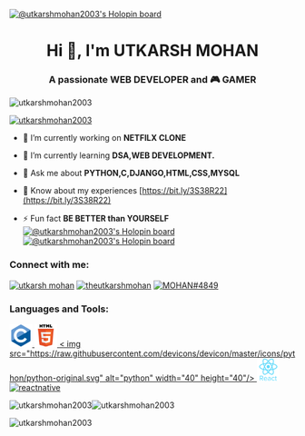 [![@utkarshmohan2003's Holopin board](https://visme.co/blog/wp-content/uploads/2019/10/animated-presentation-software-header-wide.gif)](https://holopin.io/@utkarshmohan2003)

<h1 align="center">Hi 👋, I'm UTKARSH MOHAN</h1>
<h3 align="center">A passionate WEB DEVELOPER and 🎮 GAMER </h3>

<p align="left"> <img src="https://komarev.com/ghpvc/?username=utkarshmohan2003&label=Profile%20views&color=0e75b6&style=flat" alt="utkarshmohan2003" /> </p>

<p align="left"> <a href="https://github.com/ryo-ma/github-profile-trophy"><img src="https://github-profile-trophy.vercel.app/?username=utkarshmohan2003" alt="utkarshmohan2003" /></a> </p>

- 🔭 I’m currently working on **NETFILX CLONE**  

- 🌱 I’m currently learning **DSA,WEB DEVELOPMENT.**

- 💬 Ask me about **PYTHON,C,DJANGO,HTML,CSS,MYSQL**

- 📄 Know about my experiences [https://bit.ly/3S38R22](https://bit.ly/3S38R22)

- ⚡ Fun fact **BE BETTER than YOURSELF**
[![@utkarshmohan2003's Holopin board](https://holopin.io/api/user/board?user=utkarshmohan2003)](https://holopin.io/@utkarshmohan2003)
[![@utkarshmohan2003's Holopin board](https://media0.giphy.com/media/U3UP4fTE6QfuoooLaC/giphy.gif)](https://holopin.io/@utkarshmohan2003)
<h3 align="left">Connect with me:</h3>
<p align="left">
<a href="https://linkedin.com/in/utkarsh mohan" target="blank"><img align="center" src="https://raw.githubusercontent.com/rahuldkjain/github-profile-readme-generator/master/src/images/icons/Social/linked-in-alt.svg" alt="utkarsh mohan" height="30" width="40" /></a>
<a href="https://instagram.com/theutkarshmohan" target="blank"><img align="center" src="https://raw.githubusercontent.com/rahuldkjain/github-profile-readme-generator/master/src/images/icons/Social/instagram.svg" alt="theutkarshmohan" height="30" width="40" /></a>
<a href="https://discord.gg/MOHAN#4849" target="blank"><img align="center" src="https://raw.githubusercontent.com/rahuldkjain/github-profile-readme-generator/master/src/images/icons/Social/discord.svg" alt="MOHAN#4849" height="30" width="40" /></a>
</p>

<h3 align="left">Languages and Tools:</h3>
<p align="left"> <a href="https://www.cprogramming.com/" target="_blank" rel="noreferrer"> <img src="https://raw.githubusercontent.com/devicons/devicon/master/icons/c/c-original.svg" alt="c" width="40" height="40"/> </a>  </a> <a href="https://www.w3.org/html/" target="_blank" rel="noreferrer"> <img src="https://raw.githubusercontent.com/devicons/devicon/master/icons/html5/html5-original-wordmark.svg" alt="html5" width="40" height="40"/> </a> <a href="https://www.java.com" target="_blank" rel="noreferrer">< img src="https://raw.githubusercontent.com/devicons/devicon/master/icons/python/python-original.svg" alt="python" width="40" height="40"/> </a> <a href="https://reactjs.org/" target="_blank" rel="noreferrer"> <img src="https://raw.githubusercontent.com/devicons/devicon/master/icons/react/react-original-wordmark.svg" alt="react" width="40" height="40"/> </a> <a href="https://reactnative.dev/" target="_blank" rel="noreferrer"> <img src="https://reactnative.dev/img/header_logo.svg" alt="reactnative" width="40" height="40"/> </a> </p>

<p><img align="left" src="https://github-readme-stats.vercel.app/api/top-langs?username=utkarshmohan2003&show_icons=true&locale=en&layout=compact" alt="utkarshmohan2003" /></p>

<p>&nbsp;<img align="left" src="https://github-readme-stats.vercel.app/api?username=utkarshmohan2003&show_icons=true&locale=en" alt="utkarshmohan2003" /></p>

<p><img align="left" src="https://github-readme-streak-stats.herokuapp.com/?user=utkarshmohan2003&" alt="utkarshmohan2003" /></p>

